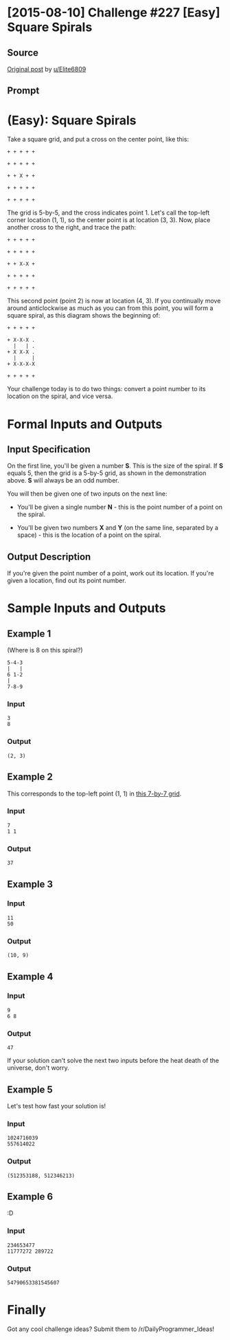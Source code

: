 # [2015-08-10] Challenge #227 [Easy] Square Spirals

## Source

[Original post](https://old.reddit.com/r/dailyprogrammer/comments/3ggli3/20150810_challenge_227_easy_square_spirals/) by [u/Elite6809](https://old.reddit.com/user/Elite6809)

## Prompt

# [](#EasyIcon) __(Easy)__: Square Spirals

Take a square grid, and put a cross on the center point, like this:

    + + + + +

    + + + + +

    + + X + +

    + + + + +

    + + + + +

The grid is 5-by-5, and the cross indicates point 1. Let's call the top-left corner location (1, 1), so the center point is at location (3, 3). Now, place another cross to the right, and trace the path:

    + + + + +

    + + + + +

    + + X-X +

    + + + + +

    + + + + +

This second point (point 2) is now at location (4, 3). If you continually move around anticlockwise as much as you can from this point, you will form a square spiral, as this diagram shows the beginning of:

    + + + + +

    + X-X-X .
      |   | .
    + X X-X .
      |     |
    + X-X-X-X

    + + + + +

Your challenge today is to do two things: convert a point number to its location on the spiral, and vice versa.

# Formal Inputs and Outputs

## Input Specification

On the first line, you'll be given a number **S**. This is the size of the spiral. If **S** equals 5, then the grid is a 5-by-5 grid, as shown in the demonstration above. **S** will always be an odd number.

You will then be given one of two inputs on the next line:

* You'll be given a single number **N** - this is the point number of a point on the spiral.

* You'll be given two numbers **X** and **Y** (on the same line, separated by a space) - this is the location of a point on the spiral.

## Output Description

If you're given the point number of a point, work out its location. If you're given a location, find out its point number.

# Sample Inputs and Outputs

## Example 1

(Where is 8 on this spiral?)

    5-4-3
    |   |
    6 1-2
    |
    7-8-9

### Input

    3
    8

### Output

    (2, 3)

## Example 2

This corresponds to the top-left point (1, 1) in [this 7-by-7 grid](https://upload.wikimedia.org/wikipedia/commons/thumb/1/1d/Ulam_spiral_howto_all_numbers.svg/811px-Ulam_spiral_howto_all_numbers.svg.png).

### Input

    7
    1 1

### Output

    37

## Example 3

### Input

    11
    50

### Output

    (10, 9)

## Example 4

### Input

    9
    6 8

### Output

    47

If your solution can't solve the next two inputs before the heat death of the universe, don't worry.

## Example 5

Let's test how fast your solution is!

### Input

    1024716039
    557614022

### Output

    (512353188, 512346213)

## Example 6

:D

### Input

    234653477
    11777272 289722

### Output

    54790653381545607

# Finally

Got any cool challenge ideas? Submit them to /r/DailyProgrammer_Ideas!

